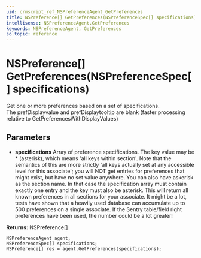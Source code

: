 ```yaml
---
uid: crmscript_ref_NSPreferenceAgent_GetPreferences
title: NSPreference[] GetPreferences(NSPreferenceSpec[] specifications)
intellisense: NSPreferenceAgent.GetPreferences
keywords: NSPreferenceAgent, GetPreferences
so.topic: reference
---
```


# NSPreference[] GetPreferences(NSPreferenceSpec[] specifications)

Get one or more preferences based on a set of specifications.<br/>The prefDisplayvalue and prefDisplaytooltip are blank (faster processing relative to GetPreferencesWithDisplayValues)

## Parameters

* **specifications** Array of preference specifications. The key value may be * (asterisk), which means 'all keys within section'. Note that the semantics of this are more strictly 'all keys actually set at any accessible level for this associate'; you will NOT get entries for preferences that might exist, but have no set value anywhere. You can also have askerisk as the section name. In that case the specification array must contain exactly one entry and the key must also be asterisk. This will return all known preferences in all sections for your associate. It might be a lot, tests have shown that a heavily used database can accumulate up to 500 preferences on a single associate. If the Sentry table/field right preferences have been used, the number could be a lot greater!

**Returns:** NSPreference[]

```crmscript
NSPreferenceAgent agent;
NSPreferenceSpec[] specifications;
NSPreference[] res = agent.GetPreferences(specifications);
```

